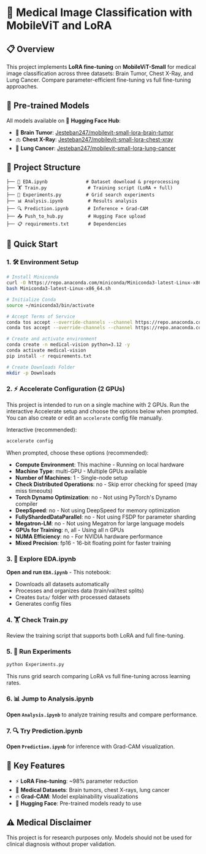 # 🏥 Medical Image Classification with MobileViT and LoRA

## 📋 Overview

This project implements **LoRA fine-tuning** on **MobileViT-Small** for medical image classification across three datasets: Brain Tumor, Chest X-Ray, and Lung Cancer. Compare parameter-efficient fine-tuning vs full fine-tuning approaches.

## 🤖 Pre-trained Models

All models available on 🤗 **Hugging Face Hub**:

- 🧠 **Brain Tumor**: [Jesteban247/mobilevit-small-lora-brain-tumor](https://huggingface.co/Jesteban247/mobilevit-small-lora-brain-tumor)
- 🫁 **Chest X-Ray**: [Jesteban247/mobilevit-small-lora-chest-xray](https://huggingface.co/Jesteban247/mobilevit-small-lora-chest-xray)
- 🧬 **Lung Cancer**: [Jesteban247/mobilevit-small-lora-lung-cancer](https://huggingface.co/Jesteban247/mobilevit-small-lora-lung-cancer)

## 📁 Project Structure

```
├── 🧠 EDA.ipynb              # Dataset download & preprocessing
├── 🏋️ Train.py               # Training script (LoRA + full)
├── 🧪 Experiments.py         # Grid search experiments
├── 📊 Analysis.ipynb         # Results analysis
├── 🔍 Prediction.ipynb       # Inference + Grad-CAM
├── 📤 Push_to_hub.py         # Hugging Face upload
├── 📋 requirements.txt       # Dependencies
```

## 🚀 Quick Start

### 1. 🛠️ Environment Setup

```bash
# Install Miniconda
curl -O https://repo.anaconda.com/miniconda/Miniconda3-latest-Linux-x86_64.sh
bash Miniconda3-latest-Linux-x86_64.sh

# Initialize Conda
source ~/miniconda3/bin/activate

# Accept Terms of Service
conda tos accept --override-channels --channel https://repo.anaconda.com/pkgs/main
conda tos accept --override-channels --channel https://repo.anaconda.com/pkgs/r

# Create and activate environment
conda create -n medical-vision python=3.12 -y
conda activate medical-vision
pip install -r requirements.txt

# Create Downloads Folder
mkdir -p Downloads
```

### 2. ⚡ Accelerate Configuration (2 GPUs)

This project is intended to run on a single machine with 2 GPUs. Run the interactive Accelerate setup and choose the options below when prompted. You can also create or edit an `accelerate` config file manually.

Interactive (recommended):

```bash
accelerate config
```

When prompted, choose these options (recommended):

- **Compute Environment**: This machine - Running on local hardware
- **Machine Type**: multi-GPU - Multiple GPUs available
- **Number of Machines**: 1 - Single-node setup
- **Check Distributed Operations**: no - Skip error checking for speed (may miss timeouts)
- **Torch Dynamo Optimization**: no - Not using PyTorch's Dynamo compiler
- **DeepSpeed**: no - Not using DeepSpeed for memory optimization
- **FullyShardedDataParallel**: no - Not using FSDP for parameter sharding
- **Megatron-LM**: no - Not using Megatron for large language models
- **GPUs for Training**: n, all - Using all n GPUs
- **NUMA Efficiency**: no - For NVIDIA hardware performance
- **Mixed Precision**: fp16 - 16-bit floating point for faster training

### 3. 🧠 Explore EDA.ipynb

**Open and run `EDA.ipynb`** - This notebook:
- Downloads all datasets automatically
- Processes and organizes data (train/val/test splits)
- Creates `Data/` folder with processed datasets
- Generates config files

### 4. 🏋️ Check Train.py

Review the training script that supports both LoRA and full fine-tuning.

### 5. 🧪 Run Experiments

```bash
python Experiments.py
```

This runs grid search comparing LoRA vs full fine-tuning across learning rates.

### 6. 📊 Jump to Analysis.ipynb

**Open `Analysis.ipynb`** to analyze training results and compare performance.

### 7. 🔍 Try Prediction.ipynb

**Open `Prediction.ipynb`** for inference with Grad-CAM visualization.

## 🔬 Key Features

- ⚡ **LoRA Fine-tuning**: ~98% parameter reduction
- 🏥 **Medical Datasets**: Brain tumors, chest X-rays, lung cancer
- 🔥 **Grad-CAM**: Model explainability visualizations
- 🤗 **Hugging Face**: Pre-trained models ready to use

## ⚠️ Medical Disclaimer

This project is for research purposes only. Models should not be used for clinical diagnosis without proper validation.